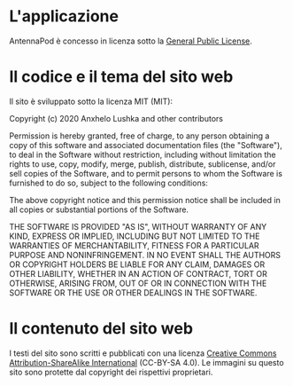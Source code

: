# L'applicazione

AntennaPod è concesso in licenza sotto la [General Public License](https://github.com/AntennaPod/AntennaPod/blob/develop/LICENSE).

# Il codice e il tema del sito web

Il sito è sviluppato sotto la licenza MIT (MIT):

Copyright (c) 2020 Anxhelo Lushka and other contributors

Permission is hereby granted, free of charge, to any person obtaining a copy of this software and associated documentation files (the "Software"), to deal in the Software without restriction, including without limitation the rights to use, copy, modify, merge, publish, distribute, sublicense, and/or sell copies of the Software, and to permit persons to whom the Software is furnished to do so, subject to the following conditions:

The above copyright notice and this permission notice shall be included in all copies or substantial portions of the Software.

THE SOFTWARE IS PROVIDED "AS IS", WITHOUT WARRANTY OF ANY KIND, EXPRESS OR IMPLIED, INCLUDING BUT NOT LIMITED TO THE WARRANTIES OF MERCHANTABILITY, FITNESS FOR A PARTICULAR PURPOSE AND NONINFRINGEMENT. IN NO EVENT SHALL THE AUTHORS OR COPYRIGHT HOLDERS BE LIABLE FOR ANY CLAIM, DAMAGES OR OTHER LIABILITY, WHETHER IN AN ACTION OF CONTRACT, TORT OR OTHERWISE, ARISING FROM, OUT OF OR IN CONNECTION WITH THE SOFTWARE OR THE USE OR OTHER DEALINGS IN THE SOFTWARE.

# Il contenuto del sito web

I testi del sito sono scritti e pubblicati con una licenza [Creative Commons Attribution-ShareAlike International](http://creativecommons.org/licenses/by-sa/4.0/legalcode) (CC-BY-SA 4.0). Le immagini su questo sito sono protette dal copyright dei rispettivi proprietari.
